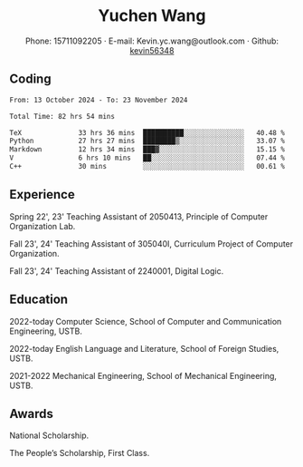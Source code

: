  <center>
     <h1>Yuchen Wang</h1>
     <div>
         <span>
             Phone:
             15711092205
         </span>
         ·
         <span>
             E-mail:
             Kevin.yc.wang@outlook.com
         </span>
         ·
         <span>
             Github:
             <a href="https://github.com/kevin56348">kevin56348</a>
         </span>
     </div>
 </center>

## Coding

<!-- ![Top Langs](https://github-readme-stats.vercel.app/api/top-langs/?username=kevin56348) -->

<!--START_SECTION:waka-->

```txt
From: 13 October 2024 - To: 23 November 2024

Total Time: 82 hrs 54 mins

TeX              33 hrs 36 mins  ██████████░░░░░░░░░░░░░░░   40.48 %
Python           27 hrs 27 mins  ████████▒░░░░░░░░░░░░░░░░   33.07 %
Markdown         12 hrs 34 mins  ███▓░░░░░░░░░░░░░░░░░░░░░   15.15 %
V                6 hrs 10 mins   ██░░░░░░░░░░░░░░░░░░░░░░░   07.44 %
C++              30 mins         ░░░░░░░░░░░░░░░░░░░░░░░░░   00.61 %
```

<!--END_SECTION:waka-->

## Experience 

Spring 22', 23' Teaching Assistant of 2050413, Principle of Computer Organization Lab.

Fall 23', 24' Teaching Assistant of 305040I, Curriculum Project of Computer Organization.

Fall 23', 24' Teaching Assistant of 2240001, Digital Logic.

## Education

2022-today Computer Science, School of Computer and Communication Engineering, USTB.

2022-today English Language and Literature, School of Foreign Studies, USTB.

2021-2022 Mechanical Engineering, School of Mechanical Engineering, USTB.

## Awards

National Scholarship.

The People’s Scholarship, First Class.
